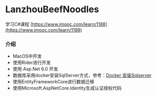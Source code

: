# LanzhouBeefNoodles

学习C#课程 [https://www.imooc.com/learn/1188](https://www.imooc.com/learn/1188) 

### 介绍
* MacOS中开发
* 使用Rider进行开发
* 使用 Asp.Net 6.0 开发
* 数据库采用docker安装SqlServer方式，参考：[Docker 安装Sqlserver](https://www.cnblogs.com/merray/p/12849100.html) 
* 使用EntityFrameworkCore进行数据迁移
* 使用Microsoft.AspNetCore.Identity生成认证授权代码
